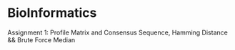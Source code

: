 # BioInformatics
Assignment 1: Profile Matrix and Consensus Sequence, Hamming Distance && Brute Force Median
